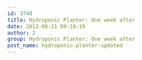 ```yaml
---
id: 3748
title: Hydroponic Planter: One week after
date: 2012-08-21 09:18:19
author: 2
group: Hydroponic Planter: One week after
post_name: hydroponic-planter-updated
---
```



